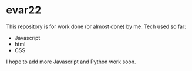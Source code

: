 # evar22

This repository is for work done (or almost done) by me. Tech used so far:

- Javascript
- html
- CSS

I hope to add more Javascript and Python work soon.
